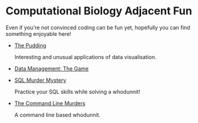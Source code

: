 # Computational Biology Adjacent Fun

Even if you're not convinced coding can be fun yet, hopefully you can find something enjoyable here!

* [The Pudding](https://pudding.cool/)

    Interesting and unusual applications of data visualisation.

* [Data Management: The Game](https://sites.google.com/view/data-management-the-game/home*)
* [SQL Murder Mystery](https://mystery.knightlab.com/)

    Practice your SQL skills while solving a whodunnit!
* [The Command Line Murders](https://github.com/veltman/clmystery)

    A command line based whodunnit.
